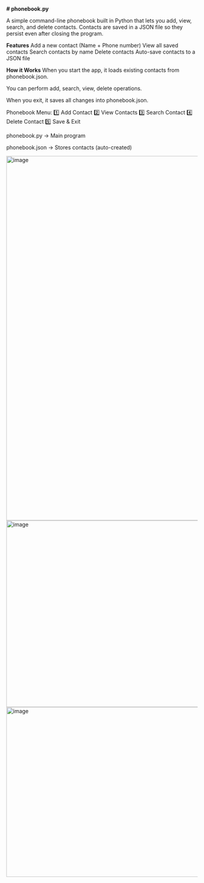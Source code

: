**# phonebook.py**

A simple command-line phonebook built in Python that lets you add, view, search, and delete contacts.
Contacts are saved in a JSON file so they persist even after closing the program.

**Features**
 Add a new contact (Name + Phone number)
 View all saved contacts
 Search contacts by name
 Delete contacts
Auto-save contacts to a JSON file

**How it Works**
When you start the app, it loads existing contacts from phonebook.json.

You can perform add, search, view, delete operations.

When you exit, it saves all changes into phonebook.json.

Phonebook Menu:
1️⃣ Add Contact
2️⃣ View Contacts
3️⃣ Search Contact
4️⃣ Delete Contact
5️⃣ Save & Exit

phonebook.py → Main program

phonebook.json → Stores contacts (auto-created)


<img width="1919" height="957" alt="image" src="https://github.com/user-attachments/assets/7cdb2192-fa1b-4d02-bbc1-9f12a2309c42" />
<img width="959" height="490" alt="image" src="https://github.com/user-attachments/assets/b3473fd5-a8c0-4b62-a165-3ed2053909db" />
<img width="889" height="446" alt="image" src="https://github.com/user-attachments/assets/b7270160-1564-4862-9e04-4d4f4ed00c34" />


